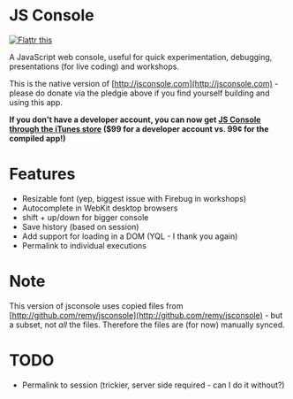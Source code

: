 # JS Console

[![Flattr this](http://api.flattr.com/button/button-compact-static-100x17.png)](https://flattr.com/thing/66434/JS-Console-for-iOS)

A JavaScript web console, useful for quick experimentation, debugging, presentations (for live coding) and workshops.

This is the native version of [http://jsconsole.com](http://jsconsole.com) - please do donate via the pledgie above if you find yourself building and using this app.

**If you don't have a developer account, you can now get [JS Console through the iTunes store](http://jsconsole.com/app) ($99 for a developer account vs. 99&cent; for the compiled app!)**

# Features

- Resizable font (yep, biggest issue with Firebug in workshops)
- Autocomplete in WebKit desktop browsers
- shift + up/down for bigger console
- Save history (based on session)
- Add support for loading in a DOM (YQL - I thank you again)
- Permalink to individual executions

# Note

This version of jsconsole uses copied files from [http://github.com/remy/jsconsole](http://github.com/remy/jsconsole) - but a subset, not *all* the files. Therefore the files are (for now) manually synced.

# TODO

- Permalink to session (trickier, server side required - can I do it without?)
